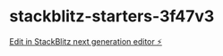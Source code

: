# stackblitz-starters-3f47v3

[Edit in StackBlitz next generation editor ⚡️](https://stackblitz.com/~/github.com/evigpine/stackblitz-starters-3f47v3)